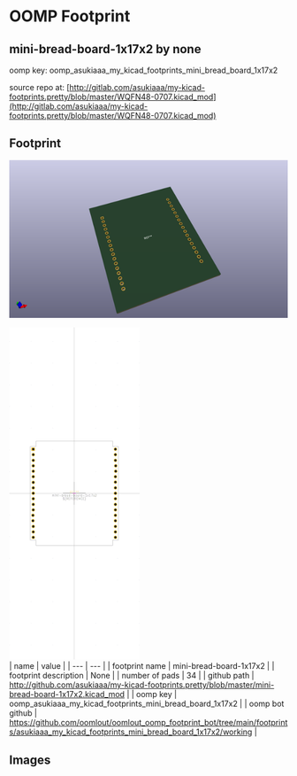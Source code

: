 # OOMP Footprint  
## mini-bread-board-1x17x2  by none  
  
oomp key: oomp_asukiaaa_my_kicad_footprints_mini_bread_board_1x17x2  
  
source repo at: [http://gitlab.com/asukiaaa/my-kicad-footprints.pretty/blob/master/WQFN48-0707.kicad_mod](http://gitlab.com/asukiaaa/my-kicad-footprints.pretty/blob/master/WQFN48-0707.kicad_mod)  
## Footprint  
  
[![working_kicad_pcb_3d.png](working_kicad_pcb_3d_600.png)](working_kicad_pcb_3d.png)  
  
[![working.png](working_600.png)](working.png)  
| name | value | 
| --- | --- | 
| footprint name | mini-bread-board-1x17x2 | 
| footprint description | None | 
| number of pads | 34 | 
| github path | http://github.com/asukiaaa/my-kicad-footprints.pretty/blob/master/mini-bread-board-1x17x2.kicad_mod | 
| oomp key | oomp_asukiaaa_my_kicad_footprints_mini_bread_board_1x17x2 | 
| oomp bot github | https://github.com/oomlout/oomlout_oomp_footprint_bot/tree/main/footprints/asukiaaa_my_kicad_footprints_mini_bread_board_1x17x2/working | 
## Images  
